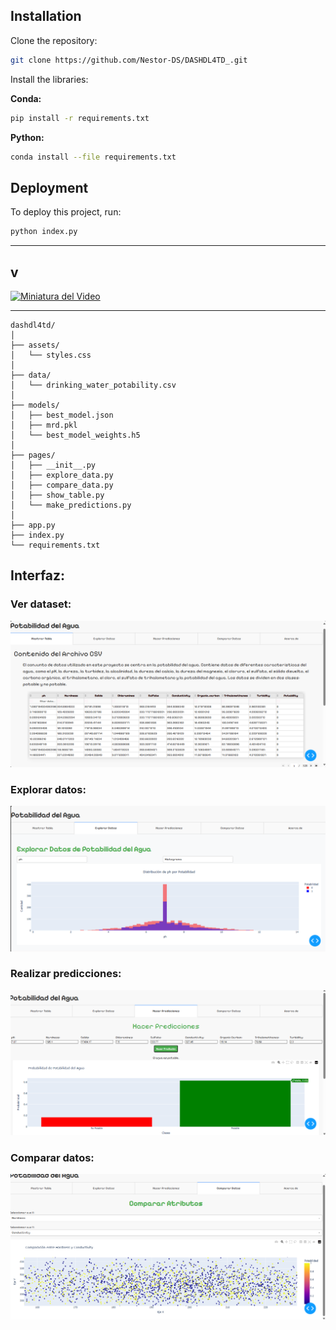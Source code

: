 ## Installation

Clone the repository:

```bash
git clone https://github.com/Nestor-DS/DASHDL4TD_.git
```
    
Install the libraries:

**Conda:**
```bash
pip install -r requirements.txt
```

**Python:**
```bash
conda install --file requirements.txt
```

## Deployment

To deploy this project, run:

```bash
python index.py
```

---
## v

[![Miniatura del Video](https://img.youtube.com/vi/5iiZ0XUkx9c/0.jpg)](https://www.youtube.com/watch?v=5iiZ0XUkx9c)

------

```
dashdl4td/
│
├── assets/
│   └── styles.css
│
├── data/
│   └── drinking_water_potability.csv
│
├── models/
│   ├── best_model.json
│   ├── mrd.pkl
│   └── best_model_weights.h5
│
├── pages/
│   ├── __init__.py
│   ├── explore_data.py
│   ├── compare_data.py
│   ├── show_table.py
│   └── make_predictions.py
│
├── app.py
├── index.py
└── requirements.txt
```

## Interfaz:

### Ver dataset:

![alt text](images/show_table.png)

### Explorar datos:

![alt text](images/explore_data.png)

### Realizar predicciones:

![alt text](images/predictions.png)

### Comparar datos:

![alt text](images/compare_data.png)
